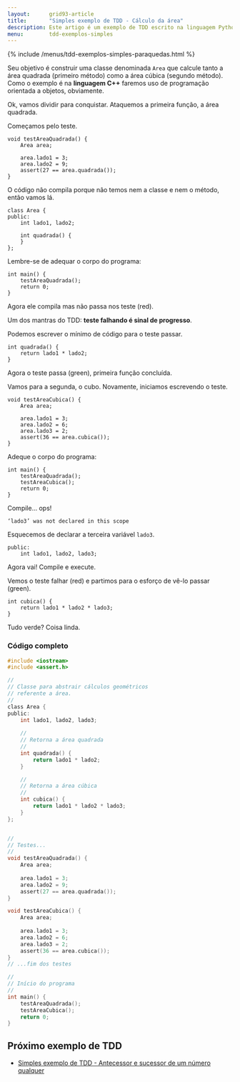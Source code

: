 ```yaml
---
layout:      grid93-article
title:       "Simples exemplo de TDD - Cálculo da área"
description: Este artigo é um exemplo de TDD escrito na linguagem Python que tem como objetivo criar uma classe para representar a área (geometria)
menu:        tdd-exemplos-simples
---
```


{% include /menus/tdd-exemplos-simples-paraquedas.html %}

Seu objetivo é construir uma classe denominada `Area` que calcule tanto a área quadrada (primeiro método) como a
área cúbica (segundo método). Como o exemplo é na __linguagem C++__ faremos uso de programação orientada a objetos, 
obviamente.

Ok, vamos dividir para conquistar. Ataquemos a primeira função, a área quadrada.

Começamos pelo teste.

    void testAreaQuadrada() {
        Area area;

        area.lado1 = 3;
        area.lado2 = 9;
        assert(27 == area.quadrada());
    }

O código não compila porque não temos nem a classe e nem o método, então vamos lá.

    class Area {
    public:
        int lado1, lado2;

        int quadrada() {
        }
    };

Lembre-se de adequar o corpo do programa:

    int main() {
        testAreaQuadrada();
        return 0;
    }

Agora ele compila mas não passa nos teste (red).

Um dos mantras do TDD: __teste falhando é sinal de progresso__.

Podemos escrever o mínimo de código para o teste passar.

    int quadrada() {
        return lado1 * lado2;
    }

Agora o teste passa (green), primeira função concluída.

Vamos para a segunda, o cubo. Novamente, iniciamos escrevendo o teste.

    void testAreaCubica() {
        Area area;

        area.lado1 = 3;
        area.lado2 = 6;
        area.lado3 = 2;
        assert(36 == area.cubica());
    }

Adeque o corpo do programa:

    int main() {
        testAreaQuadrada();
        testAreaCubica();
        return 0;
    }

Compile... ops!

    ‘lado3’ was not declared in this scope

Esquecemos de declarar a terceira variável `lado3`.

    public:
        int lado1, lado2, lado3;

Agora vai! Compile e execute.

Vemos o teste falhar (red) e partimos para o esforço de vê-lo passar (green).
    
    int cubica() {
        return lado1 * lado2 * lado3;
    }

Tudo verde? Coisa linda.


### Código completo

```c
#include <iostream>
#include <assert.h>

//
// Classe para abstrair cálculos geométricos
// referente a área.
//
class Area {
public:
    int lado1, lado2, lado3;
    
    //
    // Retorna a área quadrada
    //
    int quadrada() {
        return lado1 * lado2;
    }

    //
    // Retorna a área cúbica
    //
    int cubica() {
        return lado1 * lado2 * lado3;
    }
};


//
// Testes...
//
void testAreaQuadrada() {
    Area area;
    
    area.lado1 = 3;
    area.lado2 = 9;
    assert(27 == area.quadrada());
}

void testAreaCubica() {
    Area area;
    
    area.lado1 = 3;
    area.lado2 = 6;
    area.lado3 = 2;
    assert(36 == area.cubica());
}
// ...fim dos testes

//
// Início do programa
//
int main() {
    testAreaQuadrada();
    testAreaCubica();
    return 0;
}
```



Próximo exemplo de TDD
---

- [Simples exemplo de TDD - Antecessor e sucessor de um número qualquer](/tdd/exemplo-tdd-antecessor-sucessor/)